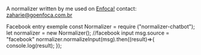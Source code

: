 A normalizer written by me used on [Enfoca!](https://www.goenfoca.com.br/)
contact: zaharie@goenfoca.com.br

Facebook entry exemple
const Normalizer = require ("normalizer-chatbot");
let normalizer = new Normalizer();
//facebook input
msg.source = "facebook"
normalizer.normalizeInput(msg).then((result)=>{
console.log(result);
});